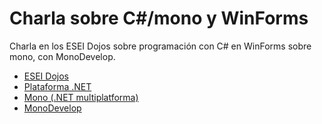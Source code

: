 Charla sobre C#/mono y WinForms
===============================

Charla en los ESEI Dojos sobre programación con C# en WinForms sobre mono, con MonoDevelop.
<p>
<ul>
<li><a href="http://facebook.com/ESEIdojos/">ESEI Dojos</a></li>
<li><a href="http://es.wikipedia.org/wiki/Microsoft_.NET">Plataforma .NET</a></li>
<li><a href="http://mono-project.com">Mono (.NET multiplatforma)</a></li>
<li><a href="http://monodevelop.com/">MonoDevelop</a></li>
</ul>
